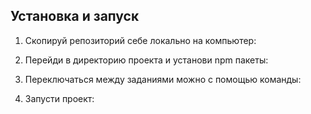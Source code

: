 ## Установка и запуск
1. Скопируй репозиторий себе локально на компьютер:

2. Перейди в директорию проекта и установи npm пакеты:

3. Переключаться между заданиями можно с помощью команды:

4. Запусти проект:

